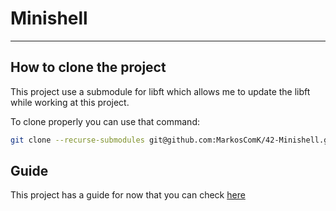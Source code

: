 # Minishell

---

## How to clone the project

This project use a submodule for libft which allows me to update the libft while working at this project.

To clone properly you can use that command:

```bash
git clone --recurse-submodules git@github.com:MarkosComK/42-Minishell.git
```

## Guide

This project has a guide for now that you can check <a href="https://www.notion.so/markoscomk/Minishell-10a7f389561a8071b283f60971d94217">here</a>
